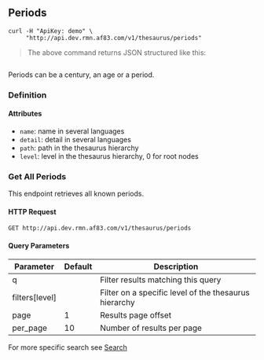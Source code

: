 ## Periods

```shell
curl -H "ApiKey: demo" \
     "http://api.dev.rmn.af83.com/v1/thesaurus/periods"
```

> The above command returns JSON structured like this:

<pre class="live_requests" data-path="/v1/thesaurus/periods">
</pre>

Periods can be a century, an age or a period.

### Definition

#### Attributes

* `name`: name in several languages
* `detail`: detail in several languages
* `path`: path in the thesaurus hierarchy
* `level`: level in the thesaurus hierarchy, 0 for root nodes

### Get All Periods

This endpoint retrieves all known periods.

#### HTTP Request

`GET http://api.dev.rmn.af83.com/v1/thesaurus/periods`

#### Query Parameters

Parameter              | Default  | Description
---------              | -------  | -----------
q                      |          | Filter results matching this query
filters[level]         |          | Filter on a specific level of the thesaurus hierarchy
page                   | 1        | Results page offset
per_page               | 10       | Number of results per page

For more specific search see [Search](/?shell#search)
